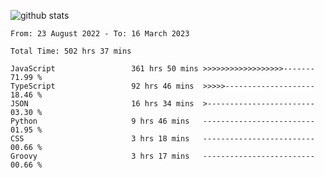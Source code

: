 
![github stats](https://github-readme-stats.vercel.app/api?username=realmahd1&show_icons=true&theme=codeSTACKr&hide_rank=true&count_private=true)

<!--START_SECTION:waka-->

```text
From: 23 August 2022 - To: 16 March 2023

Total Time: 502 hrs 37 mins

JavaScript                 361 hrs 50 mins >>>>>>>>>>>>>>>>>>-------   71.99 %
TypeScript                 92 hrs 46 mins  >>>>>--------------------   18.46 %
JSON                       16 hrs 34 mins  >------------------------   03.30 %
Python                     9 hrs 46 mins   -------------------------   01.95 %
CSS                        3 hrs 18 mins   -------------------------   00.66 %
Groovy                     3 hrs 17 mins   -------------------------   00.66 %
```

<!--END_SECTION:waka-->
